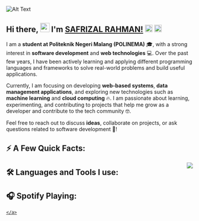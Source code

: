 ![Alt Text](https://i.giphy.com/media/v1.Y2lkPTc5MGI3NjExZnQ0Y2o3ZnAxdnc4MGFhenY1aGd3MnBna2hldWRmMWFyZmxwa3ZqNyZlcD12MV9pbnRlcm5hbF9naWZfYnlfaWQmY3Q9Zw/L3VvAVhQcDzMtEzo1J/giphy.gif)

## Hi there, <a href="#"><img src="[https://media.giphy.com/media/hvRJCLFzcasrR4ia7z/giphy.gif](https://media4.giphy.com/media/v1.Y2lkPTc5MGI3NjExN3VnOXZtMjE5aW85NHNrdzdvYmFzODB5dWsxcXY0ZHp3ZXFpc3VsayZlcD12MV9pbnRlcm5hbF9naWZfYnlfaWQmY3Q9Zw/ZIqbJ5Tbm6N0I/giphy.gif)" width="25"></a> I'm [SAFRIZAL RAHMAN!](https://www.linkedin.com/in/safrizal-rahman-25669829a?utm_source=share&utm_campaign=share_via&utm_content=profile&utm_medium=android_app) <a href="https://wakatime.com/@fe38a003-9d88-400e-b624-e41ac19ee0d4"><img src="https://wakatime.com/badge/user/fe38a003-9d88-400e-b624-e41ac19ee0d4.svg" alt="Total time coded since Sep 29 2020" height="20px" /></a> <img src="https://komarev.com/ghpvc/?username=mirsazzathossain" height="20px">

I am a **student at Politeknik Negeri Malang (POLINEMA)** 🎓, with a strong interest in **software development** and **web technologies** 💻. Over the past few years, I have been actively learning and applying different programming languages and frameworks to solve real-world problems and build useful applications. 

Currently, I am focusing on developing **web-based systems**, **data management applications**, and exploring new technologies such as **machine learning** and **cloud computing** 🔥. I am passionate about learning, experimenting, and contributing to projects that help me grow as a developer and contribute to the tech community 🤓. 

Feel free to reach out to discuss **ideas**, collaborate on projects, or ask questions related to software development 💬!



## ⚡ A Few Quick Facts:

<img align="right" src="https://github.com/mirsazzathossain/mirsazzathossain/blob/master/gifs/octocat-anime.gif" />


## 🛠️ Languages and Tools I use:



## 🎧 Spotify Playing:

<p align="center">
    <a href="https://open.spotify.com/user/3126do2agkwzijvz3bjmilkfcj54?si=nDhWiddLQYmv2fr-KOqynw" target="_blank"> 
    
    </a>
</p>
<br>

